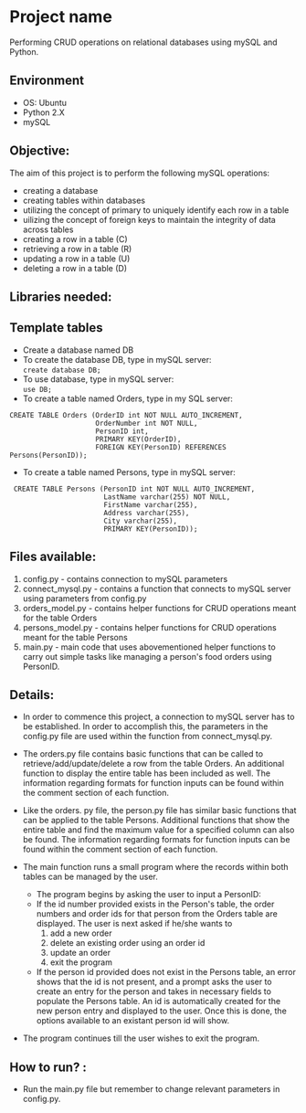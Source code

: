 # Project name

Performing CRUD operations on relational databases using mySQL and Python.

##  Environment 

- OS: Ubuntu
- Python 2.X
- mySQL

## Objective: <br>
The aim of this project is to perform the following mySQL operations: <br>
- creating a database
- creating tables within databases
- utilizing the concept of primary to uniquely identify each row in a table
- uilizing the concept of foreign keys to maintain the integrity of data across tables
- creating a row in a table (C)
- retrieving a row in a table (R)
- updating a row in a table (U)
- deleting a row in a table (D)

## Libraries needed: 


## Template tables
- Create a database named DB <br>
- To create the database DB, type in mySQL server: <br>
```` create database DB; ````
- To use database, type in mySQL server: <br>
```` use DB;  ````
- To create a table named Orders, type in my SQL server: <br>
```` 
CREATE TABLE Orders (OrderID int NOT NULL AUTO_INCREMENT, 
                     OrderNumber int NOT NULL,
                     PersonID int, 
                     PRIMARY KEY(OrderID), 
                     FOREIGN KEY(PersonID) REFERENCES Persons(PersonID));
````
- To create a table named Persons, type in mySQL server: <br>
````
 CREATE TABLE Persons (PersonID int NOT NULL AUTO_INCREMENT, 
                       LastName varchar(255) NOT NULL, 
                       FirstName varchar(255), 
                       Address varchar(255), 
                       City varchar(255), 
                       PRIMARY KEY(PersonID));
````

## Files available: 
1. config.py - contains connection to mySQL parameters
2. connect_mysql.py - contains a function that connects to mySQL server using parameters from config.py
3. orders_model.py - contains helper functions for CRUD operations meant for the table Orders
4. persons_model.py - contains helper functions for CRUD operations meant for the table Persons
5. main.py - main code that uses abovementioned helper functions to carry out simple tasks like managing a person's food orders using PersonID.

## Details: 
- In order to commence this project, a connection to mySQL server has to be established. In order to accomplish this, the parameters in the config.py file are used within the function from connect_mysql.py. 
- The orders.py file contains basic functions that can be called to retrieve/add/update/delete a row from the table Orders. An additional function to display the entire table has been included as well. The information regarding formats for function inputs can be found within the comment section of each function.
- Like the orders. py file, the person.py file has similar basic functions that can be applied to the table Persons. Additional functions that show the entire table and find the maximum value for a specified column can also be found. The information regarding formats for function inputs can be found within the comment section of each function.
- The main function runs a small program where the records within both tables can be managed by the user.
  - The program begins by asking the user to input a PersonID: 
  - If the id number provided exists in the Person's table, the order numbers and order ids for that person from the Orders table are displayed. The  user is next asked if he/she wants to
    1. add a new order 
    2. delete an existing order using an order id
    3. update an order
    4. exit the program
  - If the person id provided does not exist in the Persons table, an error shows that the id is not present, and a prompt asks the user to create an entry for the person and takes in necessary fields to populate the Persons table. An id is automatically created for the new person entry and displayed to the user. Once this is done, the options available to an existant person id will show.

- The program continues till the user wishes to exit the program.

## How to run? :
- Run the main.py file but remember to change relevant parameters in config.py.

